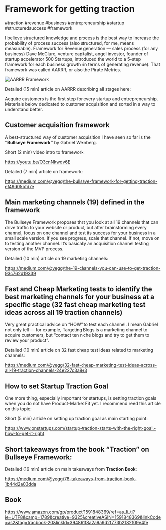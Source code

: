 # Framework for getting traction

#traction #revenue #business #entrepreneurship #startup #structuredsuccess #framework

I believe structured knowledge and process is the best way to increase the probability of process success (also structured, for me, means measurable).
Framework for Revenue generation — sales process (for any business)
Dave McClure, venture capitalist, angel investor, founder of startup accelerator 500 Startups, introduced the world to a 5-step framework for each business growth (in terms of generating revenue). That framework was called AARRR, or also the Pirate Metrics.

![AARRR Framework](images/aarrr_framework.png)

Detailed (15 min) article on AARRR describing all stages here:

Acquire customers is the first step for every startup and entrepreneurship.
Materials below dedicated to customer acquisition and sorted in a way to understand better.

## Customer acquisition framework

A best-structured way of customer acquisition I have seen so far is the **“Bullseye Framework”** by Gabriel Weinberg.

Short (2 min) video intro to framework:

https://youtu.be/O3cnNkwdv6E

Detailed (7 min) article on framework:

https://medium.com/@yegg/the-bullseye-framework-for-getting-traction-ef49d05bfd7e


## Main marketing channels (19) defined in the framework

The Bullseye Framework proposes that you look at all 19 channels that can drive traffic to your website or product, but after brainstorming every channel, focus on one channel and test its success for your business in a small scale version. If you see progress, scale that channel. If not, move on to testing another channel. It’s basically an acquisition channel testing version of the MVP process.

Detailed (10 min) article on 19 marketing channels:

https://medium.com/@yegg/the-19-channels-you-can-use-to-get-traction-93c762d19339


## Fast and Cheap Marketing tests to identify the best marketing channels for your business at a specific stage (32 fast cheap marketing test ideas across all 19 traction channels)

Very great practical advice on “HOW” to test each channel. I mean Gabriel not only tell — for example, Targeting Blogs is a marketing channel to acquire customers, but “contact ten niche blogs and try to get them to review your product”.

Detailed (10 min) article on 32 fast cheap test ideas related to marketing channels:

https://medium.com/@yegg/32-fast-cheap-marketing-test-ideas-across-all-19-traction-channels-24e227c3a8e3


## How to set Startup Traction Goal

One more thing, especially important for startups, is setting traction goals when you do not have Product-Market Fit yet. I recommend reed this article on this topic:

Short (5 min) article on setting up traction goal as main starting point:

https://www.onstartups.com/startup-traction-starts-with-the-right-goal.-how-to-get-it-right


## Short takeaways from the book “Traction” on Bullseye Framework:

Detailed (16 min) article on main takeaways from **Traction Book**:

https://medium.com/@yegg/78-takeaways-from-traction-book-1b44d2a03dda



## Book

https://www.amazon.com/gp/product/1591848369/ref=as_li_tl?ie=UTF8&camp=1789&creative=9325&creativeASIN=1591848369&linkCode=as2&tag=tracbook-20&linkId=394861f8a2a9a9d2f773b2182f09e4fe
